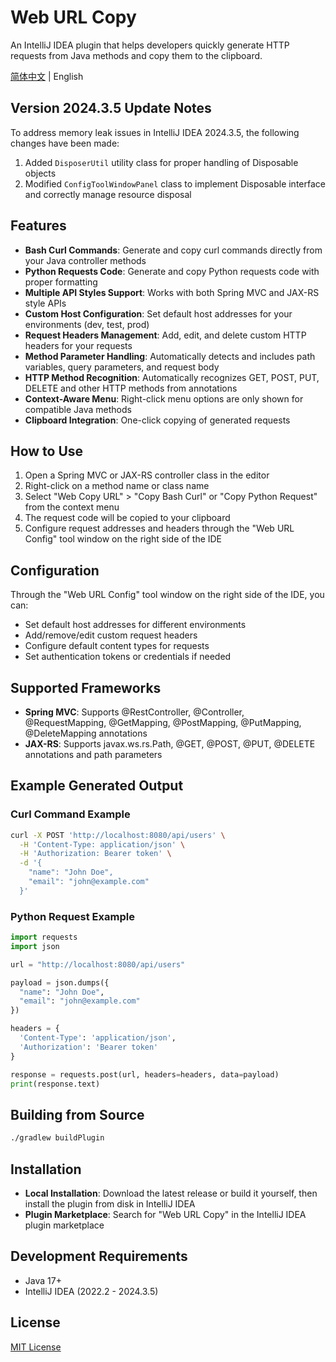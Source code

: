 # Web URL Copy

An IntelliJ IDEA plugin that helps developers quickly generate HTTP requests from Java methods and copy them to the clipboard.

[简体中文](README.zh.md) | English

## Version 2024.3.5 Update Notes

To address memory leak issues in IntelliJ IDEA 2024.3.5, the following changes have been made:

1. Added `DisposerUtil` utility class for proper handling of Disposable objects
2. Modified `ConfigToolWindowPanel` class to implement Disposable interface and correctly manage resource disposal

## Features

- **Bash Curl Commands**: Generate and copy curl commands directly from your Java controller methods
- **Python Requests Code**: Generate and copy Python requests code with proper formatting
- **Multiple API Styles Support**: Works with both Spring MVC and JAX-RS style APIs
- **Custom Host Configuration**: Set default host addresses for your environments (dev, test, prod)
- **Request Headers Management**: Add, edit, and delete custom HTTP headers for your requests
- **Method Parameter Handling**: Automatically detects and includes path variables, query parameters, and request body
- **HTTP Method Recognition**: Automatically recognizes GET, POST, PUT, DELETE and other HTTP methods from annotations
- **Context-Aware Menu**: Right-click menu options are only shown for compatible Java methods
- **Clipboard Integration**: One-click copying of generated requests

## How to Use

1. Open a Spring MVC or JAX-RS controller class in the editor
2. Right-click on a method name or class name
3. Select "Web Copy URL" > "Copy Bash Curl" or "Copy Python Request" from the context menu
4. The request code will be copied to your clipboard
5. Configure request addresses and headers through the "Web URL Config" tool window on the right side of the IDE

## Configuration

Through the "Web URL Config" tool window on the right side of the IDE, you can:

- Set default host addresses for different environments
- Add/remove/edit custom request headers
- Configure default content types for requests
- Set authentication tokens or credentials if needed

## Supported Frameworks

- **Spring MVC**: Supports @RestController, @Controller, @RequestMapping, @GetMapping, @PostMapping, @PutMapping, @DeleteMapping annotations
- **JAX-RS**: Supports javax.ws.rs.Path, @GET, @POST, @PUT, @DELETE annotations and path parameters

## Example Generated Output

### Curl Command Example
```bash
curl -X POST 'http://localhost:8080/api/users' \
  -H 'Content-Type: application/json' \
  -H 'Authorization: Bearer token' \
  -d '{
    "name": "John Doe",
    "email": "john@example.com"
  }'
```

### Python Request Example
```python
import requests
import json

url = "http://localhost:8080/api/users"

payload = json.dumps({
  "name": "John Doe",
  "email": "john@example.com"
})

headers = {
  'Content-Type': 'application/json',
  'Authorization': 'Bearer token'
}

response = requests.post(url, headers=headers, data=payload)
print(response.text)
```

## Building from Source

```bash
./gradlew buildPlugin
```

## Installation

- **Local Installation**: Download the latest release or build it yourself, then install the plugin from disk in IntelliJ IDEA
- **Plugin Marketplace**: Search for "Web URL Copy" in the IntelliJ IDEA plugin marketplace

## Development Requirements

- Java 17+
- IntelliJ IDEA (2022.2 - 2024.3.5)

## License

[MIT License](LICENSE)